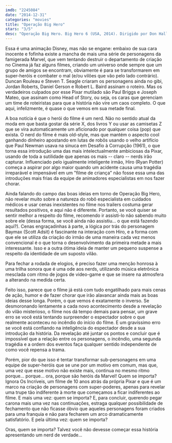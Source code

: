 ```yaml
---
imdb: "2245084"
date: "2014-12-31"
categories: "movies"
title: "Operação Big Hero"
stars: "3/5"
desc: "Operação Big Hero. Big Hero 6 (USA, 2014). Dirigido por Don Hall, Chris Williams. Escrito por Jordan Roberts, Daniel Gerson, Robert L. Baird, Duncan Rouleau, Steven T. Seagle, Paul Briggs, Joseph Mateo. Com Scott Adsit, Ryan Potter, Daniel Henney, T.J. Miller, Jamie Chung, Damon Wayans Jr., Genesis Rodriguez, James Cromwell, Alan Tudyk."
---
```

Essa é uma animação Disney, mas não se engane: embaixo de sua cara inocente e fofinha existe a mancha de mais uma série de personagens da famigerada Marvel, que vem tentando destruir o departamento de criação no Cinema já faz alguns filmes, criando um universo onde sempre que um grupo de amigos se encontram, obviamente é para se transformarem em super-heróis e combater o mal (e/ou vilões que vão pelo lado contrário). Duncan Rouleau e Steven T. Seagle criaram os personagens ainda no gibi, Jordan Roberts, Daniel Gerson e Robert L. Baird assinam o roteiro. Mas os verdadeiros culpados por esse Pixar mutilado são Paul Briggs e Joseph Mateo, que assinam como Head of Story, ou seja, os caras que gerenciam um time de roteiristas para que a história não vire um caos completo. O que aqui, infelizmente, é quase o que vemos em sua metade final.

A boa notícia é que o herói do filme é um nerd. Não no sentido atual da moda em que basta gostar da série X, dos livros Y ou usar as camisetas Z que se vira automaticamente um aficionado por qualquer coisa (pop) que exista. O nerd do filme é mais old-style, mas que mantém o aspecto cool ganhando dinheiro apostando em lutas de robôs usando o velho artifício que Paul Newman usava na sinuca em Desafio à Corrupção (1961), o que torna essa introdução uma das mais intelectualmente ambiciosas da Pixar, usando de toda a sutilidade que apenas os mais -- claro -- nerds irão capturar. Influenciado pelo igualmente inteligente irmão, Hiro (Ryan Potter) começa a aspirar por algo maior quando um acidente causa uma tragédia irreparável e impensável em um "filme de criança" não fosse essa uma das introduções mais frias da equipe de animadores especialistas em nos fazer chorar.

Ainda falando do campo das boas ideias em torno de Operação Big Hero, não revelar muito sobre a natureza do robô especialista em cuidados médicos e usar cenas inexistentes no filme nos trailers costuma gerar resultados positivos, e aqui não é diferente. Portanto, se você quiser se sentir melhor a respeito do filme, recomendo ir assisti-lo não sabendo muito sobre ele (dessa forma, se você ainda não assistiu... o que está fazendo aqui?). Cenas engraçadinhas à parte, a lógica por trás do personagem Baymax (Scott Adsit) é fascinante na interação com Hiro, e a forma com que ele se utiliza da criação do irmão de uma maneira cada vez menos convencional é o que torna o desenvolvimento da primeira metade a mais interessante. Isso e a outra ótima ideia de manter um pequeno suspense a respeito da identidade de um suposto vilão.

Para fechar a rodada de elogios, é preciso fazer uma menção honrosa à uma trilha sonora que é uma ode aos nerds, utilizando música eletrônica mesclada com ritmo de jogos de video-game e que se insere na atmosfera a alterando na medida certa.

Feito isso, parece que o filme já está com tudo engatilhado para mais cenas de ação, humor e de fazer chorar que irão alavancar ainda mais as boas ideias desse longa. Porém, o que vemos é exatamente o inverso. Se desmoronando lentamente a cada novo acontecimento desde a revelação do vilão misterioso, o filme nos dá tempo demais para pensar, um grave erro se você está tentando surpreender o espectador sobre o que realmente aconteceu no incêndio do início do filme. E um gravíssimo erro se você está confiando na inteligência do espectador desde a sua introdução da história. Da revelação até juntar os pontos e concluir que é impossível que a relação entre os personagens, o incêndio, uma segunda tragédia e a ordem dos eventos faça qualquer sentido independente de como você repensa a trama.

Porém, pior do que isso é tentar transformar sub-personagens em uma equipe de super-heróis que se une por um motivo em comum, mas que, uma vez que esse motivo não existe mais, continua no mesmo ritmo porque... porque... ora, porque são heróis da Marvel! Quem se importa? Ignora Os Incríveis, um filme de 10 anos atrás da própria Pixar e que é um marco na criação de personagens com super-poderes, apenas para revelar uma trupe tão indiferente à morte que começamos a ficar indiferentes ao filme. E mais uma vez: quem se importa? E, para concluir, querendo pegar carona mais uma vez nas continuações, estraga qualquer possibilidade de fechamento que não ficasse óbvio que aqueles personagens foram criados para uma franquia e não para fecharem um arco dramaticamente satisfatório. E pela última vez: quem se importa?

Oras, quem se importa? Talvez você não devesse começar essa história apresentando um nerd de verdade...

